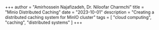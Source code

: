 +++
author = "Amirhossein Najafizadeh, Dr. Niloofar Charmchi"
title = "Minio Distributed Caching"
date = "2023-10-01"
description = "Creating a distributed caching system for MinIO cluster"
tags = [
    "cloud computing",
    "caching",
    "distributed systems"
]
+++